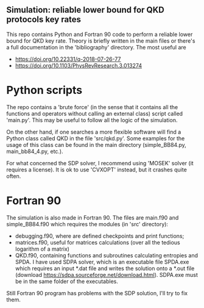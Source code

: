 ## Simulation: reliable lower bound for QKD protocols key rates
This repo contains Python and Fortran 90 code to perform a reliable lower bound for QKD key rate.
Theory is briefly written in the main files or there's a full documentation in the 'bibliography' directory.
The most useful are
 - https://doi.org/10.22331/q-2018-07-26-77
 - https://doi.org/10.1103/PhysRevResearch.3.013274

# Python scripts
The repo contains a 'brute force' (in the sense that it contains all the functions and operators without calling an external class) script called 'main.py'.
This may be useful to follow all the logic of the simulation.

On the other hand, if one searches a more flexible software will find a Python class called QKD in the file 'src/qkd.py'.
Some examples for the usage of this class can be found in the main directory (simple_BB84.py, main_bb84_4.py, etc.).

For what concerned the SDP solver, I recommend using 'MOSEK' solver (it requires a license).
It is ok to use 'CVXOPT' instead, but it crashes quite often.

# Fortran 90
The simulation is also made in Fortran 90. 
The files are main.f90 and simple_BB84.f90 which requires the modules (in 'src' directory):
 - debugging.f90, where are defined checkpoints and print functions;
 - matrices.f90, useful for matrices calculations (over all the tedious logarithm of a matrix)
 - QKD.f90, containing functions and subroutines calculating entropies and SPDA.
I have used SDPA solver, which is an executable file SPDA.exe which requires an input *.dat file and writes the solution onto a *.out file (download https://sdpa.sourceforge.net/download.html).
SDPA.exe must be in the same folder of the executables.

Still Fortran 90 program has problems with the SDP solution, I'll try to fix them.